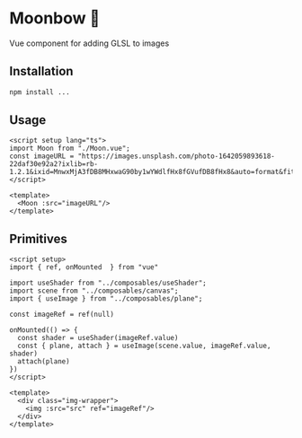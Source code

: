 # Moonbow :new_moon_with_face:
Vue component for adding GLSL to images

## Installation
```bash
npm install ...
```

## Usage

```vue
<script setup lang="ts">
import Moon from "./Moon.vue";
const imageURL = "https://images.unsplash.com/photo-1642059893618-22daf30e92a2?ixlib=rb-1.2.1&ixid=MnwxMjA3fDB8MHxwaG90by1wYWdlfHx8fGVufDB8fHx8&auto=format&fit=crop&w=1566&q=80"
</script>

<template>
  <Moon :src="imageURL"/>
</template>
```

## Primitives
```vue
<script setup>
import { ref, onMounted  } from "vue"

import useShader from "../composables/useShader";
import scene from "../composables/canvas";
import { useImage } from "../composables/plane";

const imageRef = ref(null)

onMounted(() => {
  const shader = useShader(imageRef.value)
  const { plane, attach } = useImage(scene.value, imageRef.value, shader)
  attach(plane)
})
</script>

<template>
  <div class="img-wrapper">
    <img :src="src" ref="imageRef"/>
  </div>
</template>
```